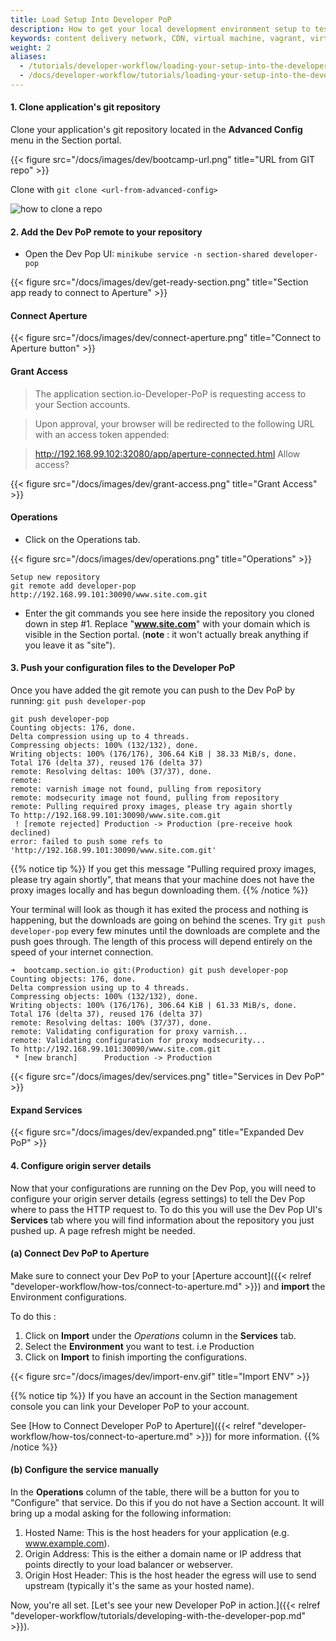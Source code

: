 ```yaml
---
title: Load Setup Into Developer PoP
description: How to get your local development environment setup to test Section CDN on your local machine.
keywords: content delivery network, CDN, virtual machine, vagrant, virtualbox, git, cli, local development, local machine, staging environment, developer pop
weight: 2
aliases:
  - /tutorials/developer-workflow/loading-your-setup-into-the-developer-pop/
  - /docs/developer-workflow/tutorials/loading-your-setup-into-the-developer-pop/
---
```


<!-- Run `minikube service -n section-shared developer-pop`. Your browser will open when the endpoint for the service becomes ready. -->

#### 1. Clone application's git repository

Clone your application's git repository located in the **Advanced Config** menu in the Section portal.

{{< figure src="/docs/images/dev/bootcamp-url.png" title="URL from GIT repo" >}}

Clone with `git clone <url-from-advanced-config>`

![how to clone a repo](/docs/images/dev/advanced-config-git.png)



#### 2. Add the Dev PoP remote to your repository
  * Open the Dev Pop UI: `minikube service -n section-shared developer-pop`

{{< figure src="/docs/images/dev/get-ready-section.png" title="Section app ready to connect to Aperture" >}}

#### Connect Aperture

{{< figure src="/docs/images/dev/connect-aperture.png" title="Connect to Aperture button" >}}

#### Grant Access

> The application section.io-Developer-PoP is requesting access to your Section accounts.

> Upon approval, your browser will be redirected to the following URL with an access token appended:

> http://192.168.99.102:32080/app/aperture-connected.html
> Allow access?

{{< figure src="/docs/images/dev/grant-access.png" title="Grant Access" >}}

#### Operations

  * Click on the Operations tab.

{{< figure src="/docs/images/dev/operations.png" title="Operations" >}}

```
Setup new repository
git remote add developer-pop http://192.168.99.101:30090/www.site.com.git
```

  * Enter the git commands you see here inside the repository you cloned down in step #1. Replace "**www.site.com**" with your domain which is visible in the Section portal. (**note** : it won't actually break anything if you leave it as "site").


#### 3. Push your configuration files to the Developer PoP
  Once you have added the git remote you can push to the Dev PoP by running: `git push developer-pop`

```
git push developer-pop
Counting objects: 176, done.
Delta compression using up to 4 threads.
Compressing objects: 100% (132/132), done.
Writing objects: 100% (176/176), 306.64 KiB | 38.33 MiB/s, done.
Total 176 (delta 37), reused 176 (delta 37)
remote: Resolving deltas: 100% (37/37), done.
remote:
remote: varnish image not found, pulling from repository
remote: modsecurity image not found, pulling from repository
remote: Pulling required proxy images, please try again shortly
To http://192.168.99.101:30090/www.site.com.git
 ! [remote rejected] Production -> Production (pre-receive hook declined)
error: failed to push some refs to 'http://192.168.99.101:30090/www.site.com.git'
```


{{% notice tip %}}
  If you get this message "Pulling required proxy images, please try again shortly", that means that your machine does not have the proxy images locally and has begun downloading them. 
{{% /notice %}}

Your terminal will look as though it has exited the process and nothing is happening, but the downloads are going on behind the scenes. Try `git push developer-pop` every few minutes until the downloads are complete and the push goes through. The length of this process will depend entirely on the speed of your internet connection.

```
➜  bootcamp.section.io git:(Production) git push developer-pop
Counting objects: 176, done.
Delta compression using up to 4 threads.
Compressing objects: 100% (132/132), done.
Writing objects: 100% (176/176), 306.64 KiB | 61.33 MiB/s, done.
Total 176 (delta 37), reused 176 (delta 37)
remote: Resolving deltas: 100% (37/37), done.
remote: Validating configuration for proxy varnish...
remote: Validating configuration for proxy modsecurity...
To http://192.168.99.101:30090/www.site.com.git
 * [new branch]      Production -> Production
```

{{< figure src="/docs/images/dev/services.png" title="Services in Dev PoP" >}}

#### Expand Services

{{< figure src="/docs/images/dev/expanded.png" title="Expanded Dev PoP" >}}

#### 4. Configure origin server details
Now that your configurations are running on the Dev Pop, you will need to configure your origin server details (egress settings) to tell the Dev Pop where to pass the HTTP request to. To do this you will use the Dev Pop UI's **Services** tab where you will find information about the repository you just pushed up. A page refresh might be needed.

#### (a) Connect Dev PoP to Aperture
 Make sure to connect your Dev PoP to your [Aperture account]({{< relref "developer-workflow/how-tos/connect-to-aperture.md" >}}) and **import** the Environment configurations.

To do this :

1. Click on **Import** under the *Operations* column in the **Services** tab.
2. Select the **Environment** you want to test. i.e Production
3. Click on **Import** to finish importing the configurations.

{{< figure src="/docs/images/dev/import-env.gif" title="Import ENV" >}}


{{% notice tip %}}
If you have an account in the Section management console you can link your Developer PoP to your account.

See [How to Connect Developer PoP to Aperture]({{< relref "developer-workflow/how-tos/connect-to-aperture.md" >}}) for more information.
{{% /notice %}}

#### (b) Configure the service manually
In the **Operations** column of the table, there will be a button for you to "Configure" that service. Do this if you do not have a Section account. It will bring up a modal asking for the following information:

1. Hosted Name: This is the host headers for your application (e.g. www.example.com).
2. Origin Address: This is the either a domain name or IP address that points directly to your load balancer or webserver.
3. Origin Host Header: This is the host header the egress will use to send upstream (typically it's the same as your hosted name).


Now, you're all set. [Let's see your new Developer PoP in action.]({{< relref "developer-workflow/tutorials/developing-with-the-developer-pop.md" >}}).

  [git]: http://git-scm.com/
  [Vagrant]: http://docs.vagrantup.com/v2/installation/
  [Minikube]: https://github.com/kubernetes/minikube/releases/tag/v0.21.0
  [VirtualBox]: http://www.virtualbox.org/
